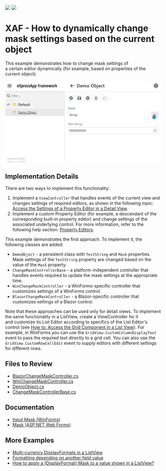 <!-- default badges list -->
[![](https://img.shields.io/badge/Open_in_DevExpress_Support_Center-FF7200?style=flat-square&logo=DevExpress&logoColor=white)](https://supportcenter.devexpress.com/ticket/details/T236972)
[![](https://img.shields.io/badge/📖_How_to_use_DevExpress_Examples-e9f6fc?style=flat-square)](https://docs.devexpress.com/GeneralInformation/403183)
<!-- default badges end -->

# XAF - How to dynamically change mask settings based on the current object

This example demonstrates how to change mask settings of a certain editor dynamically (for example, based on properties of the current object).
  
<kbd>![example](./CS/EFCore/DynamicMaskEF/DynamicMaskEF.Module/Images/how-to-dynamically-change-mask-settings.gif)</kbd>

## Implementation Details

There are two ways to implement this functionality:

1. Implement a `ViewController` that handles events of the current view and changes settings of required editors, as shown in the following topic: [Access the Settings of a Property Editor in a Detail View](https://docs.devexpress.com/eXpressAppFramework/402153/getting-started/in-depth-tutorial-blazor/customize-data-display-and-view-layout/access-editor-settings).
2. Implement a custom Property Editor (for example, a descendant of the corresponding built-in property editor) and change settings of the associated underlying control. For more information, refer to the following help section: [Property Editors](https://docs.devexpress.com/eXpressAppFramework/113097/ui-construction/view-items-and-property-editors/property-editors?p=netframework).

This example demonstrates the first approach. To implement it, the following classes are added:

* `DemoObject` - a persistent class with `TestString` and `Mask` properties. Mask settings of the `TestString` property are changed based on the value of the `Mask` property.
* `ChangeMaskControllerBase` - a platform-independent controller that handles events required to update the mask settings at the appropriate time.
* `WinChangeMaskController` - a WinForms-specific controller that customizes settings of a WinForms control.
* `BlazorChangeMaskController` - a Blazor-specific controller that customizes settings of a Blazor control.

Note that these approaches can be used only for detail views. To implement the same functionality in a ListView, create a ViewController for it and customize its List Editor according to specifics of the List Editor's control (see [How to: Access the Grid Component in a List View](https://docs.devexpress.com/eXpressAppFramework/402154/ui-construction/list-editors/how-to-access-list-editor-control)). For example, in WinForms you can use the `GridView.CustomColumnDisplayText` event to pass the required text directly to a grid cell. You can also use the `GridView.CustomRowCellEdit` event to supply editors with different settings for different rows. 

## Files to Review

* [BlazorChangeMaskController.cs](./CS/EFCore/DynamicMaskEF/DynamicMaskEF.Blazor.Server/Controllers/BlazorChangeMaskController.cs)
* [WinChangeMaskController.cs](./CS/EFCore/DynamicMaskEF/DynamicMaskEF.Win/Controllers/WinChangeMaskController.cs)
* [DemoObject.cs](./CS/EFCore/DynamicMaskEF/DynamicMaskEF.Module/BusinessObjects/DemoObject.cs )
* [ChangeMaskControllerBase.cs](./CS/EFCore/DynamicMaskEF/DynamicMaskEF.Module/Controllers/ChangeMaskControllerBase.cs)

## Documentation

* [Input Mask (WinForms)](https://docs.devexpress.com/WindowsForms/583/controls-and-libraries/editors-and-simple-controls/common-editor-features-and-concepts/input-mask)
* [Mask (ASP.NET Web Forms)](https://docs.devexpress.com/AspNet/8171/components/data-editors/common-concepts/mask-editing)

## More Examples

* [Multi-currency DisplayFormats in a ListView](https://supportcenter.devexpress.com/ticket/details/q310943/multi-currency-displayformats-in-a-listview)
* [Formatting depending on another field value](https://supportcenter.devexpress.com/ticket/details/q500155/formatting-depending-on-another-field-value)
* [How to apply a (DisplayFormat) Mask to a value shown in a ListView?](https://supportcenter.devexpress.com/ticket/details/t297444/how-to-apply-a-displayformat-mask-to-a-value-shown-in-a-listview)
